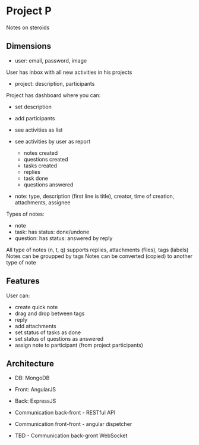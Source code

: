 # Project P

Notes on steroids

## Dimensions

- user: email, password, image

User has inbox with all new activities in his projects

- project: description, participants

Project has dashboard where you can:
- set description
- add participants
- see activities as list
- see activities by user as report 
  - notes created
  - questions created
  - tasks created
  - replies
  - task done
  - questions answered

- note: type, description (first line is title), creator, time of creation, attachments, assignee

Types of notes:
- note
- task: has status: done/undone
- question: has status: answered by reply

All type of notes (n, t, q) supports replies, attachments (files), tags (labels)
Notes can be groupped by tags
Notes can be converted (copied) to another type of note

## Features

User can:
- create quick note
- drag and drop between tags
- reply
- add attachments
- set status of tasks as done
- set status of questions as answered
- assign note to participant (from project participants)

## Architecture
- DB: MongoDB
- Front: AngularJS
- Back: ExpressJS
- Communication back-front - RESTful API
- Communication front-front - angular dispetcher

- TBD - Communication back-gront WebSocket

